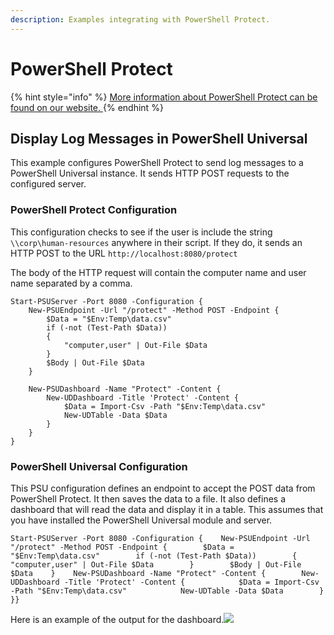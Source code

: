 ```yaml
---
description: Examples integrating with PowerShell Protect.
---
```


# PowerShell Protect

{% hint style="info" %}
[More information about PowerShell Protect can be found on our website. ](https://store.ironmansoftware.com/powershell-protect/)
{% endhint %}

## Display Log Messages in PowerShell Universal <a id="display-log-messages-in-powershell-universal"></a>

This example configures PowerShell Protect to send log messages to a PowerShell Universal instance. It sends HTTP POST requests to the configured server.

### PowerShell Protect Configuration <a id="powershell-protect-configuration"></a>

This configuration checks to see if the user is include the string `\\corp\human-resources` anywhere in their script. If they do, it sends an HTTP POST to the URL `http://localhost:8080/protect`

The body of the HTTP request will contain the computer name and user name separated by a comma.

```text
Start-PSUServer -Port 8080 -Configuration {
    New-PSUEndpoint -Url "/protect" -Method POST -Endpoint {
        $Data = "$Env:Temp\data.csv"
        if (-not (Test-Path $Data))
        {
            "computer,user" | Out-File $Data
        }
        $Body | Out-File $Data
    }

    New-PSUDashboard -Name "Protect" -Content {
        New-UDDashboard -Title 'Protect' -Content {
            $Data = Import-Csv -Path "$Env:Temp\data.csv"
            New-UDTable -Data $Data
        }
    }
}
```

### PowerShell Universal Configuration <a id="powershell-universal-configuration"></a>

This PSU configuration defines an endpoint to accept the POST data from PowerShell Protect. It then saves the data to a file. It also defines a dashboard that will read the data and display it in a table. This assumes that you have installed the PowerShell Universal module and server.

```text
Start-PSUServer -Port 8080 -Configuration {    New-PSUEndpoint -Url "/protect" -Method POST -Endpoint {        $Data = "$Env:Temp\data.csv"        if (-not (Test-Path $Data))        {            "computer,user" | Out-File $Data        }        $Body | Out-File $Data    }​    New-PSUDashboard -Name "Protect" -Content {        New-UDDashboard -Title 'Protect' -Content {            $Data = Import-Csv -Path "$Env:Temp\data.csv"            New-UDTable -Data $Data        }    }}
```

Here is an example of the output for the dashboard.![](https://gblobscdn.gitbook.com/assets%2F-MEuLp20fz-Rt56KSsmu%2F-MOEavYKAK53ueHeiHCF%2F-MOEilnbwR9aCdmFg5uc%2Fimage.png?alt=media&token=005e9fcb-1e9c-4bc3-bc46-2cfd5072bf1d)

